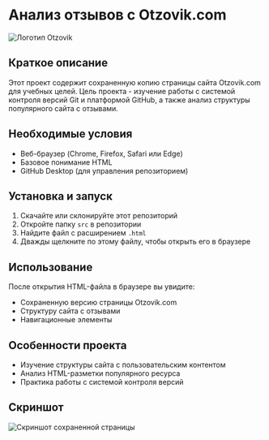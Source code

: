 # Анализ отзывов с Otzovik.com

![Логотип Otzovik](https://via.placeholder.com/150x50/4285f4/ffffff?text=Otzovik.com "Логотип Otzovik")

## Краткое описание
Этот проект содержит сохраненную копию страницы сайта Otzovik.com для учебных целей. Цель проекта - изучение работы с системой контроля версий Git и платформой GitHub, а также анализ структуры популярного сайта с отзывами.

## Необходимые условия
- Веб-браузер (Chrome, Firefox, Safari или Edge)
- Базовое понимание HTML
- GitHub Desktop (для управления репозиторием)

## Установка и запуск
1. Скачайте или склонируйте этот репозиторий
2. Откройте папку `src` в репозитории
3. Найдите файл с расширением `.html`
4. Дважды щелкните по этому файлу, чтобы открыть его в браузере

## Использование
После открытия HTML-файла в браузере вы увидите:
- Сохраненную версию страницы Otzovik.com
- Структуру сайта с отзывами
- Навигационные элементы 

## Особенности проекта
- Изучение структуры сайта с пользовательским контентом
- Анализ HTML-разметки популярного ресурса
- Практика работы с системой контроля версий

## Скриншот
![Скриншот сохраненной страницы](C:\Users\Student\Desktop\кругликова\ratewave\3.png)
